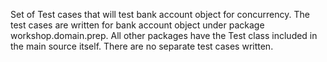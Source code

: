 Set of Test cases that will test bank account object for concurrency. The test cases are written for bank account object under package workshop.domain.prep. All other packages have the Test class included in the main source itself. There are no separate test cases written.